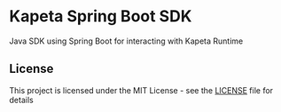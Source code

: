 # Kapeta Spring Boot SDK

Java SDK using Spring Boot for interacting with Kapeta Runtime

## License

This project is licensed under the MIT License - see the [LICENSE](LICENSE) file for details